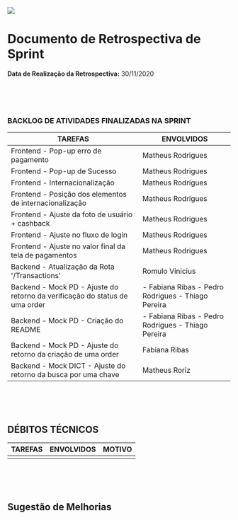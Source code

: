 [![](https://github.com/Vamos-Parcelar-Lift-Learning/Documentos/blob/main/Imagens/cabecalho_relatorios.png)](https://github.com/Vamos-Parcelar-Lift-Learning/Documentos/blob/main/Imagens/cabecalho_relatorios.png)

# Documento de Retrospectiva de Sprint

**Data de Realização da Retrospectiva:** 30/11/2020

<br/>
<br/>
<br/>

### BACKLOG DE ATIVIDADES FINALIZADAS NA SPRINT

| TAREFAS                                 | ENVOLVIDOS                     |
| --------------------------------------- | ------------------------------ |
| Frontend - Pop-up erro de pagamento | Matheus Rodrigues|
| Frontend - Pop-up de Sucesso | Matheus Rodrigues |
| Frontend - Internacionalização | Matheus Rodrigues |
| Frontend - Posição dos elementos de internacionalização | Matheus Rodrigues |
| Frontend - Ajuste da foto de usuário + cashback | Matheus Rodrigues |
| Frontend - Ajuste no fluxo de login | Matheus Rodrigues |
| Frontend - Ajuste no valor final da tela de pagamentos | Matheus Rodrigues | 
| Backend - Atualização da Rota '/Transactions' | Romulo Vinicius |
| Backend - Mock PD - Ajuste do retorno da verificação do status de uma order| - Fabiana Ribas - Pedro Rodrigues - Thiago Pereira |
| Backend - Mock PD - Criação do README | - Fabiana Ribas - Pedro Rodrigues - Thiago Pereira|
| Backend - Mock PD - Ajuste do retorno da criação de uma order | Fabiana Ribas |
| Backend - Mock DICT - Ajuste do retorno da busca por uma chave | Matheus Roriz|

<br/>
<br/>
<br/>

## DÉBITOS TÉCNICOS

| TAREFAS | ENVOLVIDOS | MOTIVO |
| ------- | ---------- | ------ |
|         |            |        |

<br/>
<br/>
<br/>

## Sugestão de Melhorias
